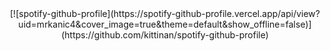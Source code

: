 <center>[![spotify-github-profile](https://spotify-github-profile.vercel.app/api/view?uid=mrkanic4&cover_image=true&theme=default&show_offline=false)](https://github.com/kittinan/spotify-github-profile)</center>

<!--
**mmatotan/mmatotan** is a ✨ _special_ ✨ repository because its `README.md` (this file) appears on your GitHub profile.

Here are some ideas to get you started:

- 🔭 I’m currently working on ...
- 🌱 I’m currently learning ...
- 👯 I’m looking to collaborate on ...
- 🤔 I’m looking for help with ...
- 💬 Ask me about ...
- 📫 How to reach me: ...
- 😄 Pronouns: ...
- ⚡ Fun fact: ...
-->
